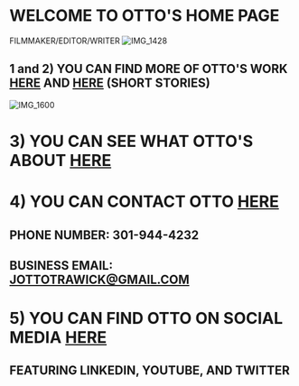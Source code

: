 # WELCOME TO OTTO'S HOME PAGE
FILMMAKER/EDITOR/WRITER
![IMG_1428](https://user-images.githubusercontent.com/83469749/117463489-b9bcc280-af1d-11eb-9bc0-12933b3fa90c.JPG)



## 1 and 2) YOU CAN FIND MORE OF OTTO'S WORK [HERE](https://ottotrawick.wixsite.com/website) AND [HERE](https://ottotrawick.wixsite.com/website/selected-work) (SHORT STORIES)
![IMG_1600](https://user-images.githubusercontent.com/83469749/117461846-0901f380-af1c-11eb-84ce-202d570a2cb2.JPG)

# 3) YOU CAN SEE WHAT OTTO'S ABOUT [HERE](https://ottotrawick.wixsite.com/website/about-me)

# 4) YOU CAN CONTACT OTTO [HERE](https://ottotrawick.wixsite.com/website/contact)
## PHONE NUMBER: 301-944-4232
## BUSINESS EMAIL: JOTTOTRAWICK@GMAIL.COM

# 5) YOU CAN FIND OTTO ON SOCIAL MEDIA [HERE](https://linktr.ee/otray2) 
## FEATURING LINKEDIN, YOUTUBE, AND TWITTER



